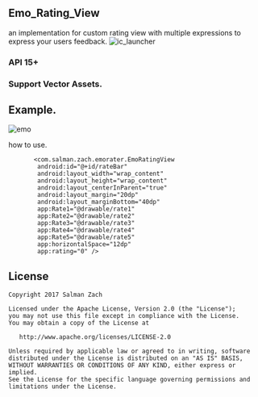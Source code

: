 ## Emo_Rating_View
an implementation for custom rating view with multiple expressions to express your users feedback.
![ic_launcher](https://cloud.githubusercontent.com/assets/11782272/26569035/b02c497c-4525-11e7-9687-d5dde7c72a06.png)

### API 15+
### Support Vector Assets.

## Example.
![emo](https://cloud.githubusercontent.com/assets/11782272/26559532/14a0eeec-4465-11e7-8da6-ef120b6341ea.gif)

how to use.

           <com.salman.zach.emorater.EmoRatingView
            android:id="@+id/rateBar"
            android:layout_width="wrap_content"
            android:layout_height="wrap_content"
            android:layout_centerInParent="true"
            android:layout_margin="20dp"
            android:layout_marginBottom="40dp"
            app:Rate1="@drawable/rate1"
            app:Rate2="@drawable/rate2"
            app:Rate3="@drawable/rate3"
            app:Rate4="@drawable/rate4"
            app:Rate5="@drawable/rate5"
            app:horizontalSpace="12dp"
            app:rating="0" />



License
-------

    Copyright 2017 Salman Zach

    Licensed under the Apache License, Version 2.0 (the "License");
    you may not use this file except in compliance with the License.
    You may obtain a copy of the License at

       http://www.apache.org/licenses/LICENSE-2.0

    Unless required by applicable law or agreed to in writing, software
    distributed under the License is distributed on an "AS IS" BASIS,
    WITHOUT WARRANTIES OR CONDITIONS OF ANY KIND, either express or implied.
    See the License for the specific language governing permissions and
    limitations under the License.
